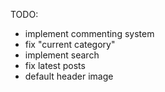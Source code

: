 TODO:

* implement commenting system
* fix "current category"
* implement search
* fix latest posts
* default header image
